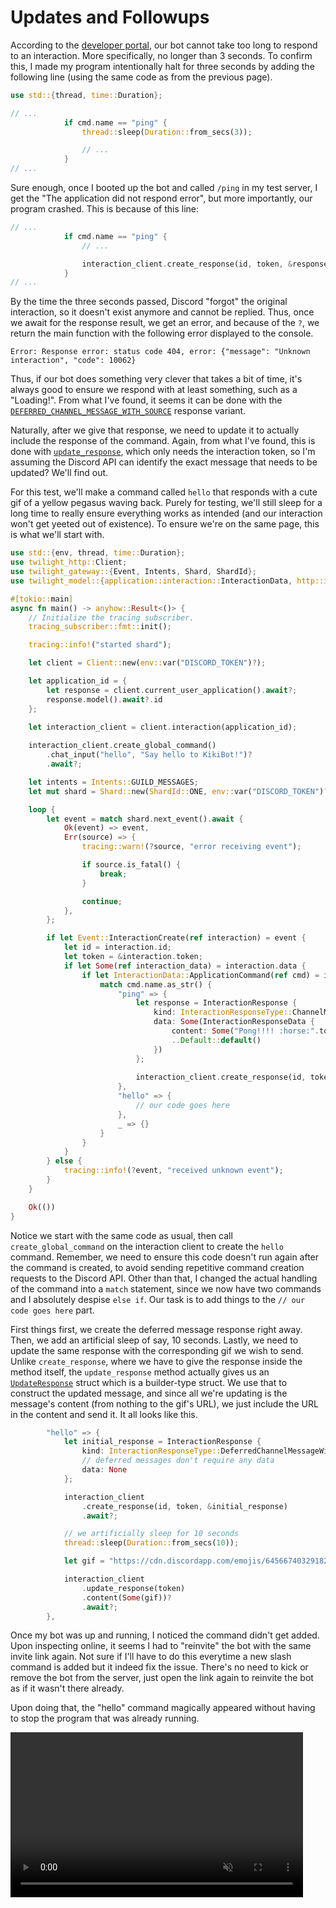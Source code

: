 # Updates and Followups

According to the [developer portal](https://discord.com/developers/docs/interactions/receiving-and-responding#responding-to-an-interaction), our bot cannot take too long to respond to an interaction. More specifically, no longer than 3 seconds. To confirm this, I made my program intentionally halt for three seconds by adding the following line (using the same code as from the previous page).

```rs
use std::{thread, time::Duration};

// ...
            if cmd.name == "ping" {
                thread::sleep(Duration::from_secs(3));

                // ...
            }
// ...
```

Sure enough, once I booted up the bot and called `/ping` in my test server, I get the "The application did not respond error", but more importantly, our program crashed. This is because of this line:

```rs
// ...
            if cmd.name == "ping" {
                // ...

                interaction_client.create_response(id, token, &response).await?;
            }
// ...
```

By the time the three seconds passed, Discord "forgot" the original interaction, so it doesn't exist anymore and cannot be replied. Thus, once we await for the response result, we get an error, and because of the `?`, we return the main function with the following error displayed to the console.

```
Error: Response error: status code 404, error: {"message": "Unknown interaction", "code": 10062}
```

Thus, if our bot does something very clever that takes a bit of time, it's always good to ensure we respond with at least something, such as a "Loading!". From what I've found, it seems it can be done with the [`DEFERRED_CHANNEL_MESSAGE_WITH_SOURCE`](https://docs.rs/twilight-model/0.15.4/twilight_model/http/interaction/enum.InteractionResponseType.html#variant.DeferredChannelMessageWithSource) response variant.

Naturally, after we give that response, we need to update it to actually include the response of the command. Again, from what I've found, this is done with [`update_response`](https://docs.rs/twilight-http/0.15.4/twilight_http/client/struct.InteractionClient.html#method.update_response), which only needs the interaction token, so I'm assuming the Discord API can identify the exact message that needs to be updated? We'll find out.

For this test, we'll make a command called `hello` that responds with a cute gif of a yellow pegasus waving back. Purely for testing, we'll still sleep for a long time to really ensure everything works as intended (and our interaction won't get yeeted out of existence). To ensure we're on the same page, this is what we'll start with.

```rs
use std::{env, thread, time::Duration};
use twilight_http::Client;
use twilight_gateway::{Event, Intents, Shard, ShardId};
use twilight_model::{application::interaction::InteractionData, http::interaction::*};

#[tokio::main]
async fn main() -> anyhow::Result<()> {
    // Initialize the tracing subscriber.
    tracing_subscriber::fmt::init();

    tracing::info!("started shard");

    let client = Client::new(env::var("DISCORD_TOKEN")?);

    let application_id = {
        let response = client.current_user_application().await?;
        response.model().await?.id
    };
    
    let interaction_client = client.interaction(application_id);

    interaction_client.create_global_command()
        .chat_input("hello", "Say hello to KikiBot!")?
        .await?;

    let intents = Intents::GUILD_MESSAGES;
    let mut shard = Shard::new(ShardId::ONE, env::var("DISCORD_TOKEN")?, intents);

    loop {
        let event = match shard.next_event().await {
            Ok(event) => event,
            Err(source) => {
                tracing::warn!(?source, "error receiving event");

                if source.is_fatal() {
                    break;
                }

                continue;
            },
        };

        if let Event::InteractionCreate(ref interaction) = event {
            let id = interaction.id;
            let token = &interaction.token;
            if let Some(ref interaction_data) = interaction.data {
                if let InteractionData::ApplicationCommand(ref cmd) = interaction_data {
                    match cmd.name.as_str() {
                        "ping" => {
                            let response = InteractionResponse {
                                kind: InteractionResponseType::ChannelMessageWithSource,
                                data: Some(InteractionResponseData {
                                    content: Some("Pong!!!! :horse:".to_string()),
                                    ..Default::default()
                                })
                            };
            
                            interaction_client.create_response(id, token, &response).await?;
                        },
                        "hello" => {
                            // our code goes here
                        },
                        _ => {}
                    }
                }
            }
        } else {
            tracing::info!(?event, "received unknown event");
        }
    }

    Ok(())
}
```

Notice we start with the same code as usual, then call `create_global_command` on the interaction client to create the `hello` command. Remember, we need to ensure this code doesn't run again after the command is created, to avoid sending repetitive command creation requests to the Discord API. Other than that, I changed the actual handling of the command into a `match` statement, since we now have two commands and I absolutely despise `else if`. Our task is to add things to the `// our code goes here` part.

First things first, we create the deferred message response right away. Then, we add an artificial sleep of say, 10 seconds. Lastly, we need to update the same response with the corresponding gif we wish to send. Unlike `create_response`, where we have to give the response inside the method itself, the `update_response` method actually gives us an [`UpdateResponse`](https://docs.rs/twilight-http/0.15.4/twilight_http/request/application/interaction/struct.UpdateResponse.html) struct which is a builder-type struct. We use that to construct the updated message, and since all we're updating is the message's content (from nothing to the gif's URL), we just include the URL in the content and send it. It all looks like this.

```rs
        "hello" => {
            let initial_response = InteractionResponse {
                kind: InteractionResponseType::DeferredChannelMessageWithSource,
                // deferred messages don't require any data
                data: None
            };

            interaction_client
                .create_response(id, token, &initial_response)
                .await?;

            // we artificially sleep for 10 seconds
            thread::sleep(Duration::from_secs(10));

            let gif = "https://cdn.discordapp.com/emojis/645667403291820044.gif?size=96&quality=lossless";

            interaction_client
                .update_response(token)
                .content(Some(gif))?
                .await?;
        },
```

Once my bot was up and running, I noticed the command didn't get added. Upon inspecting online, it seems I had to "reinvite" the bot with the same invite link again. Not sure if I'll have to do this everytime a new slash command is added but it indeed fix the issue. There's no need to kick or remove the bot from the server, just open the link again to reinvite the bot as if it wasn't there already.

Upon doing that, the "hello" command magically appeared without having to stop the program that was already running.

<video width="468" height="264" autoplay loop muted>
    <source src="./vid/hellobot.mp4" type="video/mp4">
</video>